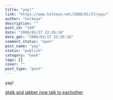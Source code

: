 ```yaml
---
title: "yay!"
link: "https://www.halkeye.net/2006/01/17/yay/"
author: "halkeye"
description: ""
post_id: "149"
date: "2006/01/17 22:26:16"
date_gmt: "2006/01/17 22:26:16"
comment_status: "open"
post_name: "yay"
status: "publish"
category: "Geek"
tags: []
cover: ""
post_type: "post"
---
```


yay!

[gtalk and jabber now talk to eachother](http://googletalk.blogspot.com/2006/01/xmpp-federation.html)